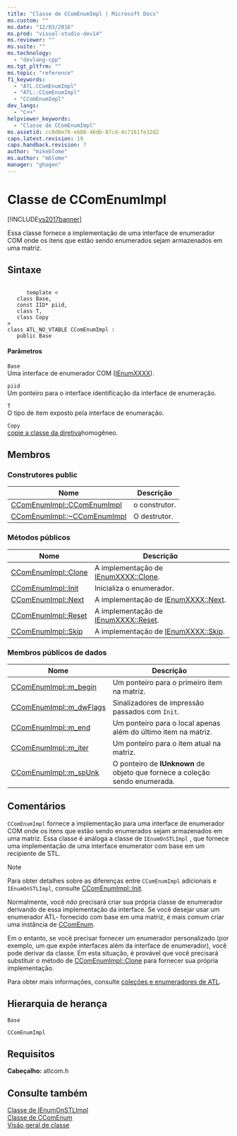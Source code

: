 ```yaml
---
title: "Classe de CComEnumImpl | Microsoft Docs"
ms.custom: ""
ms.date: "12/03/2016"
ms.prod: "visual-studio-dev14"
ms.reviewer: ""
ms.suite: ""
ms.technology: 
  - "devlang-cpp"
ms.tgt_pltfrm: ""
ms.topic: "reference"
f1_keywords: 
  - "ATL.CComEnumImpl"
  - "ATL::CComEnumImpl"
  - "CComEnumImpl"
dev_langs: 
  - "C++"
helpviewer_keywords: 
  - "Classe de CComEnumImpl"
ms.assetid: cc0d8e76-e608-46db-87cd-4c7161fe32d2
caps.latest.revision: 19
caps.handback.revision: 7
author: "mikeblome"
ms.author: "mblome"
manager: "ghogen"
---
```

# Classe de CComEnumImpl
[!INCLUDE[vs2017banner](../../assembler/inline/includes/vs2017banner.md)]

Essa classe fornece a implementação de uma interface de enumerador COM onde os itens que estão sendo enumerados sejam armazenados em uma matriz.  
  
## Sintaxe  
  
```  
  
      template <  
   class Base,  
   const IID* piid,  
   class T,  
   class Copy  
>  
class ATL_NO_VTABLE CComEnumImpl :   
   public Base  
```  
  
#### Parâmetros  
 `Base`  
 Uma interface de enumerador COM \([IEnumXXXX](https://msdn.microsoft.com/en-us/library/ms680089.aspx)\).  
  
 `piid`  
 Um ponteiro para o interface identificação da interface de enumeração.  
  
 `T`  
 O tipo de item exposto pela interface de enumeração.  
  
 `Copy`  
 [copie a classe da diretiva](../Topic/ATL%20Copy%20Policy%20Classes.md)homogêneo.  
  
## Membros  
  
### Construtores public  
  
|Nome|Descrição|  
|----------|---------------|  
|[CComEnumImpl::CComEnumImpl](../Topic/CComEnumImpl::CComEnumImpl.md)|o construtor.|  
|[CComEnumImpl::~CComEnumImpl](../Topic/CComEnumImpl::~CComEnumImpl.md)|O destrutor.|  
  
### Métodos públicos  
  
|Nome|Descrição|  
|----------|---------------|  
|[CComEnumImpl::Clone](../Topic/CComEnumImpl::Clone.md)|A implementação de [IEnumXXXX::Clone](https://msdn.microsoft.com/en-us/library/ms690336.aspx).|  
|[CComEnumImpl::Init](../Topic/CComEnumImpl::Init.md)|Inicializa o enumerador.|  
|[CComEnumImpl::Next](../Topic/CComEnumImpl::Next.md)|A implementação de [IEnumXXXX::Next](https://msdn.microsoft.com/en-us/library/ms695273.aspx).|  
|[CComEnumImpl::Reset](../Topic/CComEnumImpl::Reset.md)|A implementação de [IEnumXXXX::Reset](https://msdn.microsoft.com/en-us/library/ms693414.aspx).|  
|[CComEnumImpl::Skip](../Topic/CComEnumImpl::Skip.md)|A implementação de [IEnumXXXX::Skip](https://msdn.microsoft.com/en-us/library/ms690392.aspx).|  
  
### Membros públicos de dados  
  
|Nome|Descrição|  
|----------|---------------|  
|[CComEnumImpl::m\_begin](../Topic/CComEnumImpl::m_begin.md)|Um ponteiro para o primeiro item na matriz.|  
|[CComEnumImpl::m\_dwFlags](../Topic/CComEnumImpl::m_dwFlags.md)|Sinalizadores de impressão passados com `Init`.|  
|[CComEnumImpl::m\_end](../Topic/CComEnumImpl::m_end.md)|Um ponteiro para o local apenas além do último item na matriz.|  
|[CComEnumImpl::m\_iter](../Topic/CComEnumImpl::m_iter.md)|Um ponteiro para o item atual na matriz.|  
|[CComEnumImpl::m\_spUnk](../Topic/CComEnumImpl::m_spUnk.md)|O ponteiro de **IUnknown** de objeto que fornece a coleção sendo enumerada.|  
  
## Comentários  
 `CComEnumImpl` fornece a implementação para uma interface de enumerador COM onde os itens que estão sendo enumerados sejam armazenados em uma matriz.  Essa classe é análoga a classe de `IEnumOnSTLImpl` , que fornece uma implementação de uma interface enumerator com base em um recipiente de STL.  
  
> [!NOTE]
>  Para obter detalhes sobre as diferenças entre `CComEnumImpl` adicionais e `IEnumOnSTLImpl`, consulte [CComEnumImpl::Init](../Topic/CComEnumImpl::Init.md).  
  
 Normalmente, você *não* precisará criar sua própria classe de enumerador derivando de essa implementação da interface.  Se você desejar usar um enumerador ATL\- fornecido com base em uma matriz, é mais comum criar uma instância de [CComEnum](../../atl/reference/ccomenum-class.md).  
  
 Em o entanto, se você precisar fornecer um enumerador personalizado \(por exemplo, um que expõe interfaces além da interface de enumerador\), você pode derivar da classe.  Em esta situação, é provável que você precisará substituir o método de [CComEnumImpl::Clone](../Topic/CComEnumImpl::Clone.md) para fornecer sua própria implementação.  
  
 Para obter mais informações, consulte [coleções e enumeradores de ATL](../../atl/atl-collections-and-enumerators.md).  
  
## Hierarquia de herança  
 `Base`  
  
 `CComEnumImpl`  
  
## Requisitos  
 **Cabeçalho:** atlcom.h  
  
## Consulte também  
 [Classe de IEnumOnSTLImpl](../../atl/reference/ienumonstlimpl-class.md)   
 [Classe de CComEnum](../../atl/reference/ccomenum-class.md)   
 [Visão geral de classe](../../atl/atl-class-overview.md)